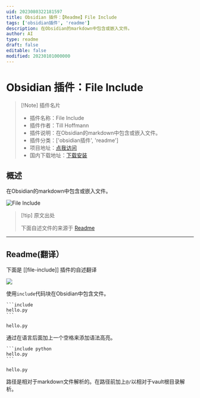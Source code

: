 ```yaml
---
uid: 2023080322181597
title: Obsidian 插件：【Readme】File Include
tags: ['obsidian插件', 'readme']
description: 在Obsidian的markdown中包含或嵌入文件。
author: AI
type: readme
draft: false
editable: false
modified: 20230101000000
---
```


# Obsidian 插件：File Include

> [!Note] 插件名片
> - 插件名称：File Include
> - 插件作者：Till Hoffmann
> - 插件说明：在Obsidian的markdown中包含或嵌入文件。
> - 插件分类：['obsidian插件', 'readme']
> - 项目地址：[点我访问](https://github.com/tillahoffmann/obsidian-file-include)
> - 国内下载地址：[下载安装](https://pkmer.cn/products/plugin/pluginMarket/?file-include)

## 概述

在Obsidian的markdown中包含或嵌入文件。

![File Include](https://cdn.pkmer.cn/covers/file-include.png!pkmer)

> [!tip] 原文出处
> 
>下面自述文件的来源于 [Readme](https://ghproxy.net/https://raw.githubusercontent.com/tillahoffmann/obsidian-file-include/main/README.md)
> 

---

## Readme(翻译）

下面是 [[file-include]] 插件的自述翻译


![](demo.png)

使用`include`代码块在Obsidian中包含文件。

~~~
```include
hello.py
```
~~~

```include
hello.py
```

通过在语言后面加上一个空格来添加语法高亮。

~~~
```include python
hello.py
```
~~~

```include python
hello.py
```

路径是相对于markdown文件解析的。在路径前加上`@/`以相对于vault根目录解析。


